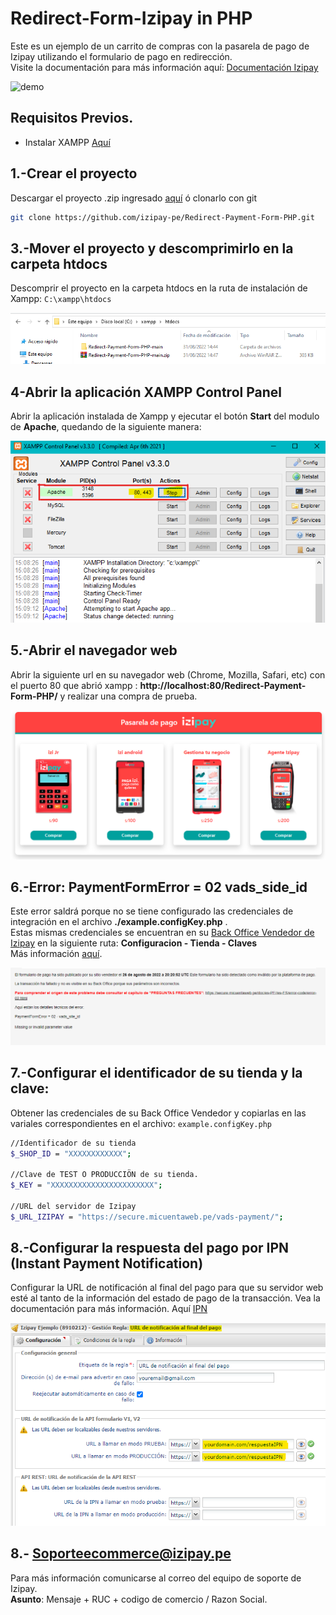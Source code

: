 # Redirect-Form-Izipay in PHP

Este es un ejemplo de un carrito de compras con la pasarela de pago de Izipay utilizando el formulario de pago en redirección.  
Visite la documentación para más información aquí: [Documentación Izipay](https://secure.micuentaweb.pe/doc/es-PE/form-payment/standard-payment/sitemap.html)

![demo](https://github.com/izipay-pe/Redirect-PaymentForm-T1.Net/blob/main/images/demofinal2.png)

## Requisitos Previos.

* Instalar XAMPP [Aquí](https://www.apachefriends.org/es/index.html)

## 1.-Crear el proyecto 
Descargar el proyecto .zip ingresado [aquí](https://github.com/izipay-pe/Redirect-Payment-Form-PHP/archive/refs/heads/main.zip) ó clonarlo con git

```sh
git clone https://github.com/izipay-pe/Redirect-Payment-Form-PHP.git
``` 

## 3.-Mover el proyecto y descomprimirlo en la carpeta htdocs 
Descomprir el proyecto en la carpeta htdocs en la ruta de instalación de Xampp: `C:\xampp\htdocs`

![proyecto en xampp](/images/captura1.png)

## 4-Abrir la aplicación XAMPP Control Panel 
 Abrir la aplicación instalada de Xampp y ejecutar el botón **Start** del modulo de **Apache**, quedando de la siguiente manera:

![Xampp control panel](/images/captura2.png)

## 5.-Abrir el navegador web
Abrir la siguiente url en su navegador web (Chrome, Mozilla, Safari, etc) con el puerto 80 que abrió xampp : **http://localhost:80/Redirect-Payment-Form-PHP/** y realizar una compra de prueba.

![Pasarela de pago](/images/captura3.png)

## 6.-Error: **PaymentFormError = 02 vads_side_id**  
 Este error saldrá porque no se tiene configurado las credenciales de integración en el archivo **./example.configKey.php** .  
 Estas mismas credenciales se encuentran en su [Back Office Vendedor de Izipay](https://secure.micuentaweb.pe/vads-merchant/) en la siguiente ruta: **Configuracion - Tienda - Claves**  
 Más información [aquí](https://secure.micuentaweb.pe/doc/es-PE/form-payment/quick-start-guide/identificarse-durante-los-intercambios.html).
 
![error en pasarela](/images/captura%20error.png)

## 7.-Configurar el identificador de su tienda y la clave:
Obtener las credenciales de su Back Office Vendedor y copiarlas en las variales correspondientes en el archivo: `example.configKey.php ` 

```sh
//Identificador de su tienda
$_SHOP_ID = "XXXXXXXXXXXX"; 

//Clave de TEST O PRODUCCIÖN de su tienda.
$_KEY = "XXXXXXXXXXXXXXXXXXXXXXX";

//URL del servidor de Izipay
$_URL_IZIPAY = "https://secure.micuentaweb.pe/vads-payment/";
``` 
## 8.-Configurar la respuesta del pago por IPN (Instant Payment Notification)
Configurar la URL de notificación al final del pago para que su servidor web esté al tanto de la información del estado de pago de la transacción. Vea la documentación para más información. Aquí [IPN](https://secure.micuentaweb.pe/doc/es-PE/form-payment/quick-start-guide/implementar-la-ipn.html)

![URL de notificacion](/images/capturaIPN.png)

## 8.- Soporteecommerce@izipay.pe
Para más información comunicarse al correo del equipo de soporte de Izipay.  
**Asunto**: Mensaje + RUC + codigo de comercio / Razon Social.

